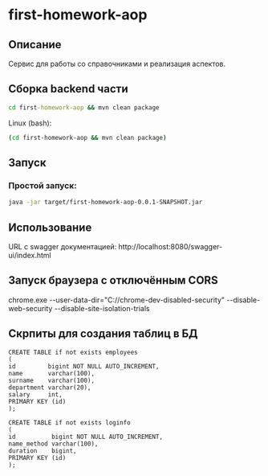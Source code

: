 # first-homework-aop

## Описание

Сервис для работы со справочниками и реализация аспектов.

## Сборка backend части

```cmd
cd first-homework-aop && mvn clean package
```
Linux (bash):
```bash
(cd first-homework-aop && mvn clean package)
```

## Запуск

### Простой запуск:
```bash
java -jar target/first-homework-aop-0.0.1-SNAPSHOT.jar
```

## Использование

URL с swagger документацией: http://localhost:8080/swagger-ui/index.html

## Запуск браузера с отключённым CORS

chrome.exe --user-data-dir="C://chrome-dev-disabled-security" --disable-web-security --disable-site-isolation-trials

## Скрпиты для создания таблиц в БД

```
CREATE TABLE if not exists employees
(
id         bigint NOT NULL AUTO_INCREMENT,
name       varchar(100),
surname    varchar(100),
department varchar(20),
salary     int,
PRIMARY KEY (id)
);
```

```
CREATE TABLE if not exists loginfo
(
id          bigint NOT NULL AUTO_INCREMENT,
name_method varchar(100),
duration    bigint,
PRIMARY KEY (id)
);
```
